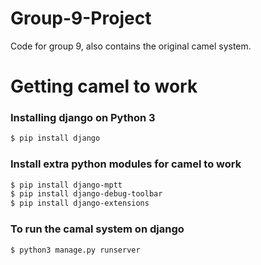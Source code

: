 # Group-9-Project
Code for group 9, also contains the original camel system. 

# Getting camel to work
### Installing django on Python 3
```sh
$ pip install django
```
### Install extra python modules for camel to work
```sh
$ pip install django-mptt
$ pip install django-debug-toolbar
$ pip install django-extensions
```
### To run the camal system on django
```sh
$ python3 manage.py runserver
```
